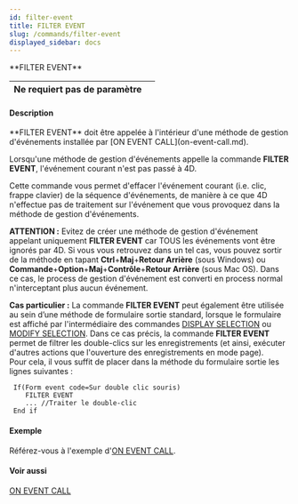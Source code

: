 ```yaml
---
id: filter-event
title: FILTER EVENT
slug: /commands/filter-event
displayed_sidebar: docs
---
```


<!--REF #_command_.FILTER EVENT.Syntax-->**FILTER EVENT**<!-- END REF-->
<!--REF #_command_.FILTER EVENT.Params-->
| Ne requiert pas de paramètre |  |
| --- | --- |

<!-- END REF-->

#### Description 

<!--REF #_command_.FILTER EVENT.Summary-->**FILTER EVENT** doit être appelée à l'intérieur d'une méthode de gestion d'événements installée par [ON EVENT CALL](on-event-call.md).<!-- END REF-->

Lorsqu'une méthode de gestion d'événements appelle la commande **FILTER EVENT**, l'événement courant n'est pas passé à 4D.

Cette commande vous permet d'effacer l'événement courant (i.e. clic, frappe clavier) de la séquence d'événements, de manière à ce que 4D n'effectue pas de traitement sur l'événement que vous provoquez dans la méthode de gestion d'événements.

**ATTENTION :** Evitez de créer une méthode de gestion d'événement appelant uniquement **FILTER EVENT** car TOUS les événements vont être ignorés par 4D. Si vous vous retrouvez dans un tel cas, vous pouvez sortir de la méthode en tapant **Ctrl**+**Maj**+**Retour Arrière** (sous Windows) ou **Commande**+**Option**+**Maj**+**Contrôle**+**Retour Arrière** (sous Mac OS). Dans ce cas, le process de gestion d'événement est converti en process normal n'interceptant plus aucun événement.

**Cas particulier :** La commande **FILTER EVENT** peut également être utilisée au sein d’une méthode de formulaire sortie standard, lorsque le formulaire est affiché par l'intermédiaire des commandes [DISPLAY SELECTION](display-selection.md) ou [MODIFY SELECTION](modify-selection.md). Dans ce cas précis, la commande **FILTER EVENT** permet de filtrer les double-clics sur les enregistrements (et ainsi, exécuter d'autres actions que l'ouverture des enregistrements en mode page).  
Pour cela, il vous suffit de placer dans la méthode du formulaire sortie les lignes suivantes :

```4d
 If(Form event code=Sur double clic souris)
    FILTER EVENT
    ... //Traiter le double-clic
 End if
```

#### Exemple 

Référez-vous à l'exemple d'[ON EVENT CALL](on-event-call.md).

#### Voir aussi 

[ON EVENT CALL](on-event-call.md)  